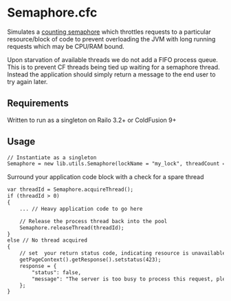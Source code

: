# Semaphore.cfc

Simulates a [counting semaphore](http://en.wikipedia.org/wiki/Semaphore_(programming)) which throttles requests to a particular resource/block of code to prevent overloading the JVM with long running requests which may be CPU/RAM bound.

Upon starvation of available threads we do not add a FIFO process queue. This is to prevent CF threads being tied up waiting for a semaphore thread. Instead the application should simply return a message to the end user to try again later.

## Requirements
Written to run as a singleton on Railo 3.2+ or ColdFusion 9+

## Usage
``` ColdFusion
// Instantiate as a singleton
Semaphore = new lib.utils.Semaphore(lockName = "my_lock", threadCount = 15, logFile = application.applicationname, verboseLogging = false),
```

Surround your application code block with a check for a spare thread
``` ColdFusion
var threadId = Semaphore.acquireThread();
if (threadId > 0)
{
	... // Heavy application code to go here

	// Release the process thread back into the pool
	Semaphore.releaseThread(threadId);
}
else // No thread acquired
{
	// set  your return status code, indicating resource is unavailable, and a response to the user;
	getPageContext().getResponse().setstatus(423);
	response = {
		"status": false,
		"message": "The server is too busy to process this request, please try again later"
	};
}
```
